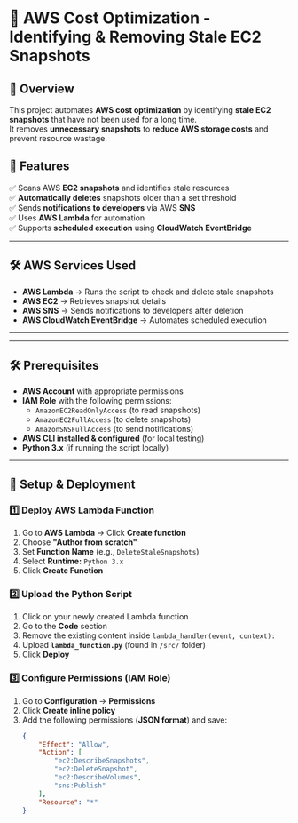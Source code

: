 # 🚀 AWS Cost Optimization - Identifying & Removing Stale EC2 Snapshots  

## 📖 Overview  
This project automates **AWS cost optimization** by identifying **stale EC2 snapshots** that have not been used for a long time.  
It removes **unnecessary snapshots** to **reduce AWS storage costs** and prevent resource wastage.  

## 🎯 Features  
✅ Scans AWS **EC2 snapshots** and identifies stale resources  
✅ **Automatically deletes** snapshots older than a set threshold  
✅ Sends **notifications to developers** via AWS **SNS**  
✅ Uses **AWS Lambda** for automation  
✅ Supports **scheduled execution** using **CloudWatch EventBridge**  

---

## 🛠️ AWS Services Used  
- **AWS Lambda** → Runs the script to check and delete stale snapshots  
- **AWS EC2** → Retrieves snapshot details  
- **AWS SNS** → Sends notifications to developers after deletion  
- **AWS CloudWatch EventBridge** → Automates scheduled execution  

---


---

## 🛠️ Prerequisites  
- **AWS Account** with appropriate permissions  
- **IAM Role** with the following permissions:  
  - `AmazonEC2ReadOnlyAccess` (to read snapshots)  
  - `AmazonEC2FullAccess` (to delete snapshots)  
  - `AmazonSNSFullAccess` (to send notifications)  
- **AWS CLI installed & configured** (for local testing)  
- **Python 3.x** (if running the script locally)  

---

## 🚀 Setup & Deployment  

### **1️⃣ Deploy AWS Lambda Function**  
1. Go to **AWS Lambda** → Click **Create function**  
2. Choose **"Author from scratch"**  
3. Set **Function Name** (e.g., `DeleteStaleSnapshots`)  
4. Select **Runtime:** `Python 3.x`  
5. Click **Create Function**  

### **2️⃣ Upload the Python Script**  
1. Click on your newly created Lambda function  
2. Go to the **Code** section  
3. Remove the existing content inside `lambda_handler(event, context):`  
4. Upload **`lambda_function.py`** (found in `/src/` folder)  
5. Click **Deploy**  

### **3️⃣ Configure Permissions (IAM Role)**  
1. Go to **Configuration** → **Permissions**  
2. Click **Create inline policy**  
3. Add the following permissions (**JSON format**) and save:  
   ```json
   {
       "Effect": "Allow",
       "Action": [
           "ec2:DescribeSnapshots",
           "ec2:DeleteSnapshot",
           "ec2:DescribeVolumes",
           "sns:Publish"
       ],
       "Resource": "*"
   }

